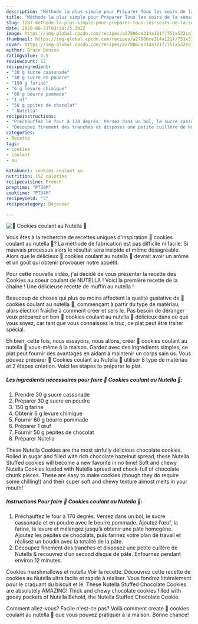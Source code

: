 ```yaml
---
description: "Méthode la plus simple pour Préparer Tous les soirs de la semaine 🍫 Cookies coulant au Nutella 🍫"
title: "Méthode la plus simple pour Préparer Tous les soirs de la semaine 🍫 Cookies coulant au Nutella 🍫"
slug: 1287-methode-la-plus-simple-pour-preparer-tous-les-soirs-de-la-semaine-cookies-coulant-au-nutella
date: 2020-06-23T03:38:25.302Z
image: https://img-global.cpcdn.com/recipes/a27806ce314a121f/751x532cq70/🍫-cookies-coulant-au-nutella-🍫-photo-principale-de-la-recette.jpg
thumbnail: https://img-global.cpcdn.com/recipes/a27806ce314a121f/751x532cq70/🍫-cookies-coulant-au-nutella-🍫-photo-principale-de-la-recette.jpg
cover: https://img-global.cpcdn.com/recipes/a27806ce314a121f/751x532cq70/🍫-cookies-coulant-au-nutella-🍫-photo-principale-de-la-recette.jpg
author: Bruce Benson
ratingvalue: 3.5
reviewcount: 12
recipeingredient:
- "30 g sucre cassonade"
- "30 g sucre en poudre"
- "150 g farine"
- "6 g levure chimique"
- "60 g beurre pommade"
- "1 uf"
- "50 g ppites de chocolat"
- " Nutella"
recipeinstructions:
- "Préchauffez le four à 170 degrés. Versez dans un bol, le sucre cassonade et en poudre avec le beurre pommade. Ajoutez l’œuf, la farine, la levure et mélangez jusqu’à obtenir une pâte homogène. Ajoutez les pépites de chocolats, puis farinez votre plan de travail et réalisez un boudin avec la totalité de la pâte."
- "Découpez finement des tranches et disposez une petite cuillère de Nutella &amp; recouvrez d’un second disque de pâte. Enfournez pendant environ 12 minutes."
categories:
- Recette
tags:
- cookies
- coulant
- au

katakunci: cookies coulant au 
nutrition: 152 calories
recipecuisine: French
preptime: "PT30M"
cooktime: "PT34M"
recipeyield: "3"
recipecategory: Déjeuner

---
```



![🍫 Cookies coulant au Nutella 🍫](https://img-global.cpcdn.com/recipes/a27806ce314a121f/751x532cq70/🍫-cookies-coulant-au-nutella-🍫-photo-principale-de-la-recette.jpg)

Vous êtes à la recherche de recettes uniques d'inspiration 🍫 cookies coulant au nutella 🍫? La méthode de fabrication est pas difficile ni facile. Si mauvais processus alors le résultat sera insipide et même désagréable. Alors que le délicieux 🍫 cookies coulant au nutella 🍫 devrait avoir un arôme et un goût qui obtenir provoquer notre appétit.

Pour cette nouvelle vidéo, j&#39;ai décidé de vous présenter la recette des Cookies au coeur coulant de NUTELLA ! Voici la première recette de la chaîne ! Une délicieuse recette de muffin au nutella !

Beaucoup de choses qui plus ou moins affectent la qualité gustative de 🍫 cookies coulant au nutella 🍫, commençant à partir du type de matériau, alors élection fraîche à comment créer et sers le. Pas besoin de déranger veux préparez un bon 🍫 cookies coulant au nutella 🍫 délicieux dans où que vous soyez, car tant que vous connaissez le truc, ce plat peut être traiter spécial.


Eh bien, cette fois, nous essayons, nous allons, créer 🍫 cookies coulant au nutella 🍫 vous-même à la maison. Gardez avec des ingrédients simples, ce plat peut fournir des avantages en aidant à maintenir un corps sain us. Vous pouvez préparer 🍫 Cookies coulant au Nutella 🍫 utiliser 8 type de matériau et 2 étapes création. Voici les étapes to préparer le plat.

<!--inarticleads1-->

##### Les ingrédients nécessaires pour faire 🍫 Cookies coulant au Nutella 🍫:

1. Prendre 30 g sucre cassonade
1. Préparer 30 g sucre en poudre
1.  150 g farine
1. Obtenir 6 g levure chimique
1. Fournir 60 g beurre pommade
1. Préparer 1 œuf
1. Fournir 50 g pépites de chocolat
1. Préparer  Nutella


These Nutella Cookies are the most sinfully delicious chocolate cookies. Rolled in sugar and filled with rich chocolate hazelnut spread, these Nutella Stuffed cookies will become a new favorite in no time! Soft and chewy Nutella Cookies loaded with Nutella spread and chock-full of chocolate chunk pieces. These are easy to make cookies (though they do require some chilling!) and their super soft and chewy texture almost melts in your mouth! 

<!--inarticleads2-->

##### Instructions Pour faire 🍫 Cookies coulant au Nutella 🍫:

1. Préchauffez le four à 170 degrés. Versez dans un bol, le sucre cassonade et en poudre avec le beurre pommade. Ajoutez l’œuf, la farine, la levure et mélangez jusqu’à obtenir une pâte homogène. Ajoutez les pépites de chocolats, puis farinez votre plan de travail et réalisez un boudin avec la totalité de la pâte.
1. Découpez finement des tranches et disposez une petite cuillère de Nutella &amp; recouvrez d’un second disque de pâte. Enfournez pendant environ 12 minutes.


Cookies marshmallows et nutella Voir la recette. Découvrez cette recette de cookies au Nutella ultra facile et rapide à réaliser. Vous fondrez littéralement pour le craquant du biscuit et le. These Nutella Stuffed Chocolate Cookies are absolutely AMAZING! Thick and chewy chocolate cookies filled with gooey pockets of Nutella Behold, the Nutella Stuffed Chocolate Cookie. 


Comment allez-vous? Facile n'est-ce pas? Voilà comment create 🍫 cookies coulant au nutella 🍫 que vous pouvez pratiquer à la maison. Bonne chance!
